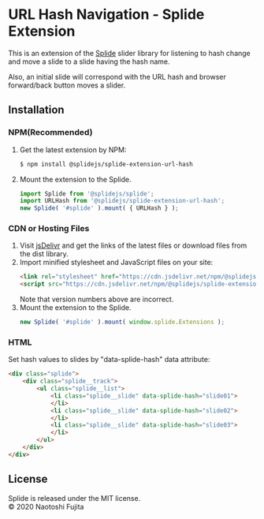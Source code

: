 # URL Hash Navigation - Splide Extension
This is an extension of the [Splide](https://github.com/Splidejs/splide) slider library for listening to hash change and move a slide to a slide having the hash name.

Also, an initial slide will correspond with the URL hash and browser forward/back button moves a slider.

## Installation
### NPM(Recommended)
1. Get the latest extension by NPM:
    ```bash
    $ npm install @splidejs/splide-extension-url-hash
    ```
1. Mount the extension to the Splide.
    ```javascript
    import Splide from '@splidejs/splide';
    import URLHash from '@splidejs/splide-extension-url-hash';
    new Splide( '#splide' ).mount( { URLHash } );
    ```
    
### CDN or Hosting Files
1. Visit [jsDelivr](https://www.jsdelivr.com/package/npm/@splidejs/splide-extension-url-hash) and get the links of the latest files or download files from the dist library.
1. Import minified stylesheet and JavaScript files on your site:
    ```html
    <link rel="stylesheet" href="https://cdn.jsdelivr.net/npm/@splidejs/splide-extension-url-hash@0.0.2/dist/css/splide-extension-url-hash.min.css">
    <script src="https://cdn.jsdelivr.net/npm/@splidejs/splide-extension-url-hash@0.0.2/dist/js/splide-extension-url-hash.min.js">
    ```
    Note that version numbers above are incorrect.
1. Mount the extension to the Splide.
    ```javascript
    new Splide( '#splide' ).mount( window.splide.Extensions );
    ```

### HTML
Set hash values to slides by "data-splide-hash" data attribute:
```html
<div class="splide">
    <div class="splide__track">
        <ul class="splide__list">
            <li class="splide__slide" data-splide-hash="slide01">
            </li>
            <li class="splide__slide" data-splide-hash="slide02">
            </li>
            <li class="splide__slide" data-splide-hash="slide03">
            </li>
        </ul>
    </div>
</div>
```

## License
Splide is released under the MIT license.  
© 2020 Naotoshi Fujita
